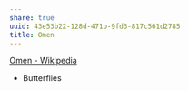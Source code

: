 ```yaml
---
share: true
uuid: 43e53b22-128d-471b-9fd3-817c561d2785
title: Omen
---
```

[Omen - Wikipedia](https://en.wikipedia.org/wiki/Omen)

* Butterflies